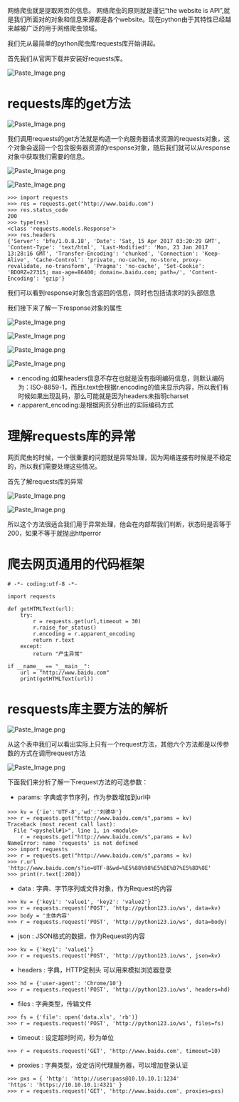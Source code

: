 网络爬虫就是提取网页的信息。
网络爬虫的原则就是谨记“the website is API”,就是我们所面对的对象和信息来源都是各个website。现在python由于其特性已经越来越被广泛的用于网络爬虫领域。

我们先从最简单的python爬虫库requests库开始讲起。

首先我们从官网下载并安装好requests库。

![Paste_Image.png](http://upload-images.jianshu.io/upload_images/1234352-b93f8a3dc24edf28.png?imageMogr2/auto-orient/strip%7CimageView2/2/w/1240)

# requests库的get方法

![Paste_Image.png](http://upload-images.jianshu.io/upload_images/1234352-ae38e16f7c8437ba.png?imageMogr2/auto-orient/strip%7CimageView2/2/w/1240)

我们调用requests的get方法就是构造一个向服务器请求资源的requests对象，这个对象会返回一个包含服务器资源的response对象，随后我们就可以从response对象中获取我们需要的信息。


![Paste_Image.png](http://upload-images.jianshu.io/upload_images/1234352-06932a0d7347f377.png?imageMogr2/auto-orient/strip%7CimageView2/2/w/1240)


![Paste_Image.png](http://upload-images.jianshu.io/upload_images/1234352-5dfaa9003f70a4ae.png?imageMogr2/auto-orient/strip%7CimageView2/2/w/1240)

```
>>> import requests
>>> res = requests.get("http://www.baidu.com")
>>> res.status_code
200
>>> type(res)
<class 'requests.models.Response'>
>>> res.headers
{'Server': 'bfe/1.0.8.18', 'Date': 'Sat, 15 Apr 2017 03:20:29 GMT', 'Content-Type': 'text/html', 'Last-Modified': 'Mon, 23 Jan 2017 13:28:16 GMT', 'Transfer-Encoding': 'chunked', 'Connection': 'Keep-Alive', 'Cache-Control': 'private, no-cache, no-store, proxy-revalidate, no-transform', 'Pragma': 'no-cache', 'Set-Cookie': 'BDORZ=27315; max-age=86400; domain=.baidu.com; path=/', 'Content-Encoding': 'gzip'}
```

我们可以看到response对象包含返回的信息，同时也包括请求时的头部信息

我们接下来了解一下response对象的属性


![Paste_Image.png](http://upload-images.jianshu.io/upload_images/1234352-4054b6672c97609f.png?imageMogr2/auto-orient/strip%7CimageView2/2/w/1240)


![Paste_Image.png](http://upload-images.jianshu.io/upload_images/1234352-8bdee275130cf666.png?imageMogr2/auto-orient/strip%7CimageView2/2/w/1240)


![Paste_Image.png](http://upload-images.jianshu.io/upload_images/1234352-714351275048062f.png?imageMogr2/auto-orient/strip%7CimageView2/2/w/1240)


![Paste_Image.png](http://upload-images.jianshu.io/upload_images/1234352-6d501732400ee7b1.png?imageMogr2/auto-orient/strip%7CimageView2/2/w/1240)

* r.encoding:如果headers信息不存在也就是没有指明编码信息，则默认编码为：ISO-8859-1，而且r.text会根据r.encoding的值来显示内容，所以我们有时候如果出现乱码，那么可能就是因为headers未指明charset
* r.apparent_encoding:是根据网页分析出的实际编码方式

# 理解requests库的异常
网页爬虫的时候，一个很重要的问题就是异常处理，因为网络连接有时候是不稳定的，所以我们需要处理这些情况。

首先了解requests库的异常

![Paste_Image.png](http://upload-images.jianshu.io/upload_images/1234352-df2c7fefecedae24.png?imageMogr2/auto-orient/strip%7CimageView2/2/w/1240)


![Paste_Image.png](http://upload-images.jianshu.io/upload_images/1234352-eaa487ecdf4e7f2c.png?imageMogr2/auto-orient/strip%7CimageView2/2/w/1240)

所以这个方法很适合我们用于异常处理，他会在内部帮我们判断，状态码是否等于200，如果不等于就抛出httperror

# 爬去网页通用的代码框架

```
# -*- coding:utf-8 -*-

import requests

def getHTMLText(url):
    try:
        r = requests.get(url,timeout = 30)
        r.raise_for_status() 
        r.encoding = r.apparent_encoding
        return r.text
    except:
        return "产生异常"

if __name__ == "__main__":
    url = "http://www.baidu.com"
    print(getHTMLText(url))
```

# resquests库主要方法的解析
![Paste_Image.png](http://upload-images.jianshu.io/upload_images/1234352-f0fae71bfa32f186.png?imageMogr2/auto-orient/strip%7CimageView2/2/w/1240)

从这个表中我们可以看出实际上只有一个request方法，其他六个方法都是以传参数的方式在调用request方法

![Paste_Image.png](http://upload-images.jianshu.io/upload_images/1234352-88257c451c709f91.png?imageMogr2/auto-orient/strip%7CimageView2/2/w/1240)

下面我们来分析了解一下request方法的可选参数：

* params: 字典或字节序列，作为参数增加到url中
```
>>> kv = {'ie':'UTF-8','wd':'刘德华'}
>>> r = requests.get("http://www.baidu.com/s",params = kv)
Traceback (most recent call last):
  File "<pyshell#1>", line 1, in <module>
    r = requests.get("http://www.baidu.com/s",params = kv)
NameError: name 'requests' is not defined
>>> import requests
>>> r = requests.get("http://www.baidu.com/s",params = kv)
>>> r.url
'http://www.baidu.com/s?ie=UTF-8&wd=%E5%88%98%E5%BE%B7%E5%8D%8E'
>>> print(r.text[:200])
```

* data : 字典、字节序列或文件对象，作为Request的内容
```
>>> kv = {'key1': 'value1', 'key2': 'value2'}
>>> r = requests.request('POST', 'http://python123.io/ws', data=kv)
>>> body = '主体内容'
>>> r = requests.request('POST', 'http://python123.io/ws', data=body)
```

* json : JSON格式的数据，作为Request的内容
```
>>> kv = {'key1': 'value1'}
>>> r = requests.request('POST', 'http://python123.io/ws', json=kv)
```

* headers : 字典，HTTP定制头
可以用来模拟浏览器登录
```
>>> hd = {'user‐agent': 'Chrome/10'}
>>> r = requests.request('POST', 'http://python123.io/ws', headers=hd)
```
* files : 字典类型，传输文件
```
>>> fs = {'file': open('data.xls', 'rb')}
>>> r = requests.request('POST', 'http://python123.io/ws', files=fs)
```

* timeout : 设定超时时间，秒为单位
```
>>> r = requests.request('GET', 'http://www.baidu.com', timeout=10)
```

* proxies : 字典类型，设定访问代理服务器，可以增加登录认证
```
>>> pxs = { 'http': 'http://user:pass@10.10.10.1:1234'
'https': 'https://10.10.10.1:4321' }
>>> r = requests.request('GET', 'http://www.baidu.com', proxies=pxs)
```

